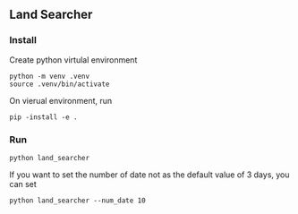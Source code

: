 ## Land Searcher

### Install

Create python virtulal environment

```
python -m venv .venv
source .venv/bin/activate
```

On vierual environment, run

```
pip -install -e .
```

### Run

```
python land_searcher
```

If you want to set the number of date not as the default value of 3 days, you can set 

```
python land_searcher --num_date 10
```